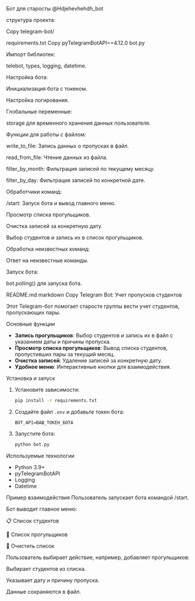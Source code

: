Бот для старосты @Hdjehevhehdh_bot

структура проекта:

Copy
telegram-bot/

requirements.txt
Copy
pyTelegramBotAPI==4.12.0
bot.py

Импорт библиотек:

telebot, types, logging, datetime.

Настройка бота:

Инициализация бота с токеном.

Настройка логирования.

Глобальные переменные:

storage для временного хранения данных пользователя.

Функции для работы с файлом:

write_to_file: Запись данных о пропусках в файл.

read_from_file: Чтение данных из файла.

filter_by_month: Фильтрация записей по текущему месяцу.

filter_by_day: Фильтрация записей по конкретной дате.

Обработчики команд:

/start: Запуск бота и вывод главного меню.

Просмотр списка прогульщиков.

Очистка записей за конкретную дату.

Выбор студентов и запись их в список прогульщиков.

Обработка неизвестных команд:

Ответ на неизвестные команды.

Запуск бота:

bot.polling() для запуска бота.

README.md
markdown
Copy
 Telegram Bot: Учет пропусков студентов

Этот Telegram-бот помогает старосте группы вести учет студентов, пропускающих пары.

 Основные функции

- **Запись прогульщиков**: Выбор студентов и запись их в файл с указанием даты и причины пропуска.
- **Просмотр списка прогульщиков**: Вывод списка студентов, пропустивших пары за текущий месяц.
- **Очистка записей**: Удаление записей за конкретную дату.
- **Удобное меню**: Интерактивные кнопки для взаимодействия.

 Установка и запуск

1. Установите зависимости:

    ```bash
    pip install -r requirements.txt
    ```

2. Создайте файл `.env` и добавьте токен бота:

    ```env
    BOT_API=ВАШ_ТОКЕН_БОТА
    ```

3. Запустите бота:

    ```bash
    python bot.py
    ```

 Используемые технологии

- Python 3.9+
- pyTelegramBotAPI
- Logging
- Datetime

Пример взаимодействия
Пользователь запускает бота командой /start.

Бот выводит главное меню:

📋 Список студентов

📜 Список прогульщиков

🧹 Очистить список

Пользователь выбирает действие, например, добавляет прогульщиков:

Выбирает студентов из списка.

Указывает дату и причину пропуска.

Данные сохраняются в файл.
